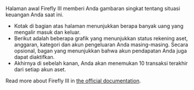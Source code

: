 Halaman awal Firefly III memberi Anda gambaran singkat tentang situasi keuangan Anda saat ini.

* Kotak di bagian atas halaman menunjukkan berapa banyak uang yang mengalir masuk dan keluar.
* Berikut adalah beberapa grafik yang menunjukkan status rekening aset, anggaran, kategori dan akun pengeluaran Anda masing-masing. Secara opsional, bagan yang menunjukkan bahwa akun pendapatan Anda juga dapat diaktifkan.
* Akhirnya di sebelah kanan, Anda akan menemukan 10 transaksi terakhir dari setiap akun aset.

Read more about Firefly III in [the official documentation](https://docs.firefly-iii.org/).